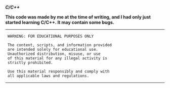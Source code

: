 ***C/C++***

**This code was made by me at the time of writing, 
and I had only just started learning C/C++. 
It may contain some bugs.**

***********************************************
     WARNING: FOR EDUCATIONAL PURPOSES ONLY
     
     The content, scripts, and information provided 
     are intended solely for educational use. 
     Unauthorized distribution, misuse, or use 
     of this material for any illegal activity is 
     strictly prohibited.

     Use this material responsibly and comply with 
     all applicable laws and regulations.
***********************************************
